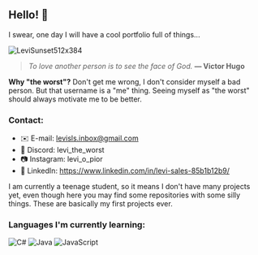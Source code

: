 ## Hello! 👋
I swear, one day I will have a cool portfolio full of things...

![LeviSunset512x384](https://github.com/levi-the-worst/levi-the-worst/assets/105523157/a2812e49-d9f9-403a-b1af-19aac1bca0e7)

> *To love another person is to see the face of God.* **— Victor Hugo**

**Why "the worst"?**
Don't get me wrong, I don't consider myself a bad person.
But that username is a "me" thing. Seeing myself as "the worst" should always motivate me to be better.

### Contact:
- ✉️ E-mail: levisls.inbox@gmail.com
- 👾 Discord: levi_the_worst
- 📷 Instagram: levi_o_pior
- 💼 LinkedIn: https://www.linkedin.com/in/levi-sales-85b1b12b9/

I am currently a teenage student, so it means I don't have many projects yet, even though here you may find some repositories with some silly things. These are basically my first projects ever.

### Languages I'm currently learning:

![C#](https://img.shields.io/badge/C%23-007ACC?style=for-the-badge&logo=CSharp&logoColor=white) ![Java](https://img.shields.io/badge/Java-ED8B00?style=for-the-badge&logo=openjdk&logoColor=white) ![JavaScript](https://shields.io/badge/JavaScript-F7DF1E?logo=JavaScript&logoColor=000&style=for-the-badge)
